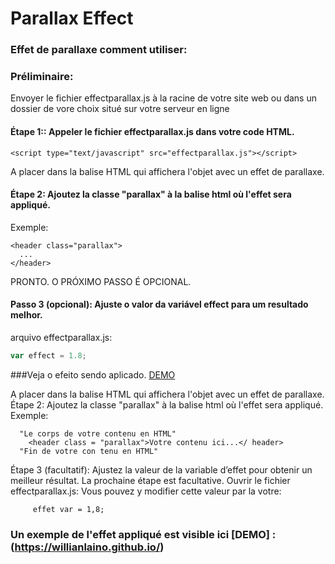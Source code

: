 # Parallax Effect 
### Effet de parallaxe comment utiliser:
### Préliminaire:
Envoyer le fichier effectparallax.js à la racine de votre site web ou dans un dossier de vore choix situé sur votre serveur en ligne
#### Étape 1:: Appeler le fichier effectparallax.js dans votre code HTML.
```hmtl
<script type="text/javascript" src="effectparallax.js"></script>
```
A placer dans la balise HTML qui affichera l'objet avec un effet de parallaxe.
#### Étape 2: Ajoutez la classe "parallax" à la balise html où l'effet sera appliqué.
Exemple:
```hmtl
<header class="parallax">
  ...
</header>
```
PRONTO. O PRÓXIMO PASSO É OPCIONAL.
#### Passo 3 (opcional): Ajuste o valor da variável effect para um resultado melhor.
arquivo effectparallax.js:
```javascript
var effect = 1.8;
```

###Veja o efeito sendo aplicado. [DEMO](https://willianlaino.github.io/)


A placer dans la balise HTML qui affichera l'objet avec un effet de parallaxe.
Étape 2:
  Ajoutez la classe "parallax" à la balise html où l'effet sera appliqué.
Exemple:
```
  "Le corps de votre contenu en HTML"
    <header class = "parallax">Votre contenu ici...</ header>
  "Fin de votre con tenu en HTML"
```
Étape 3 (facultatif): Ajustez la valeur de la variable d’effet pour obtenir un meilleur résultat.
La prochaine étape est facultative.
  Ouvrir le fichier effectparallax.js:
  Vous pouvez y modifier cette valeur par la votre:
```
     effet var = 1,8;
```
### Un exemple de l'effet appliqué est visible ici [DEMO] : (https://willianlaino.github.io/)
